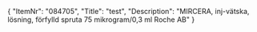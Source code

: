 {
  "ItemNr": "084705",
  "Title": "test",
  "Description": "MIRCERA, inj-vätska, lösning, förfylld spruta 75 mikrogram/0,3 ml Roche AB"
}